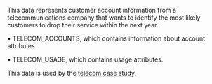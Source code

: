 This data represents customer account information from a telecommunications company that wants to identify the most likely customers to drop their service within the next year.
 
•	TELECOM_ACCOUNTS, which contains information about account attributes 

•	TELECOM_USAGE, which contains usage attributes. 

This data is used by the [telecom case study](https://github.com/sassoftware/sas-viya-machine-learning/tree/master/case_studies/telecom).

